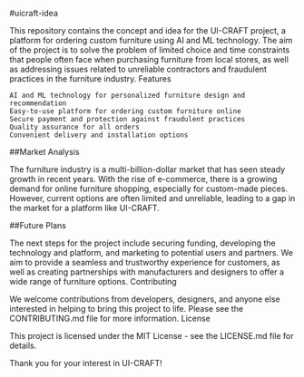 #uicraft-idea

This repository contains the concept and idea for the UI-CRAFT project, a platform for ordering custom furniture using AI and ML technology. The aim of the project is to solve the problem of limited choice and time constraints that people often face when purchasing furniture from local stores, as well as addressing issues related to unreliable contractors and fraudulent practices in the furniture industry.
Features

    AI and ML technology for personalized furniture design and recommendation
    Easy-to-use platform for ordering custom furniture online
    Secure payment and protection against fraudulent practices
    Quality assurance for all orders
    Convenient delivery and installation options

##Market Analysis

The furniture industry is a multi-billion-dollar market that has seen steady growth in recent years. With the rise of e-commerce, there is a growing demand for online furniture shopping, especially for custom-made pieces. However, current options are often limited and unreliable, leading to a gap in the market for a platform like UI-CRAFT.

##Future Plans

The next steps for the project include securing funding, developing the technology and platform, and marketing to potential users and partners. We aim to provide a seamless and trustworthy experience for customers, as well as creating partnerships with manufacturers and designers to offer a wide range of furniture options.
Contributing

We welcome contributions from developers, designers, and anyone else interested in helping to bring this project to life. Please see the CONTRIBUTING.md file for more information.
License

This project is licensed under the MIT License - see the LICENSE.md file for details.

Thank you for your interest in UI-CRAFT!